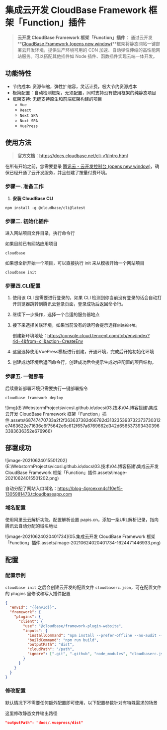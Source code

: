# 集成云开发 CloudBase Framework 框架「Function」插件

> **云开发 CloudBase Framework 框架「Function」插件**： 通过云开发 **[CloudBase Framework (opens new window)](https://github.com/Tencent/cloudbase-framework)**框架将静态网站一键部署云开发环境，提供生产环境可用的 CDN 加速、自动弹性伸缩的高性能网站服务。可以搭配其他插件如 Node 插件、函数插件实现云端一体开发。

## 功能特性

- 节约成本: 资源伸缩，弹性扩缩容，灵活计费，极大节约资源成本
- 极简配置：自动检测框架，无须配置，同时支持没有使用框架的纯静态项目
- 框架支持: 无缝支持原生和前端框架构建的项目
  - `Vue`
  - `React`
  - `Next SPA`
  - `Nuxt SPA`
  - `VuePress`

## 使用方法

> **官方文档**：https://docs.cloudbase.net/cli-v1/intro.html

在所有开始之前，您需要登录 [腾讯云 - 云开发控制台 (opens new window)](https://console.cloud.tencent.com/tcb/env/index?action=CreateEnv&from=cli)，确保已经开通了云开发服务，并且创建了按量付费环境。

### 步骤一. 准备工作

1. **安装 CloudBase CLI**

```shell
npm install -g @cloudbase/cli@latest
```

### 步骤二. 初始化插件

进入网站项目文件目录，执行命令行

如果目前已有网站应用项目

```shell
cloudbase
```

如果想全新开始一个项目，可以直接执行 init 来从模板开始一个网站项目

```shell
cloudbase init
```

### 步骤四.CLI配置

1. 使用该 CLI 是需要进行登录的，如果 CLI 检测到你当前没有登录的话会自动打开浏览器跳转到腾讯云登录页面，登录成功后返回命令行。

2. 继续下一步操作，选择一个合适的服务器地点

3. 接下来选择关联环境，如果当前没有的话可会提示选择`创建新环境`。

   创建新环境地址：https://console.cloud.tencent.com/tcb/env/index?rid=4&from=cli&action=CreateEnv

4. 这里选择使用VuePress模板进行创建，开通环境，完成后开始初始化环境

5. 创建成功环境后返回命令行，创建成功后会提示生成对应配置的项目结构。

### 步骤五. 一键部署

后续重新部署环境只需要执行一键部署指令

```shell
cloudbase framework deploy
```

![img](E:\WebstormProjects\vicxsl.github.io\docs\03.技术\04.博客搭建\集成云开发 CloudBase Framework 框架「Function」插件.assets\68747470733a2f2f363637382d66782d313235393732373730312e7463622e71636c6f75642e6c612f657a6769662d342d6565373934303963383636352e676966)

## 部署成功

![image-20210624015501202](E:\WebstormProjects\vicxsl.github.io\docs\03.技术\04.博客搭建\集成云开发 CloudBase Framework 框架「Function」插件.assets\image-20210624015501202.png)

自动分配了网站入口域名：https://blog-4groexxn4c110ef5-1305981473.tcloudbaseapp.com

### 域名配置

使用阿里云云解析功能，配置解析设置 papis.cn，添加一条URL解析记录，指向腾讯云自动分配的域名地址

![image-20210624020401734](05.集成云开发 CloudBase Framework 框架「Function」插件.assets/image-20210624020401734-1624471446933.png)

## 配置

### 配置示例

`cloudbase init` 之后会创建云开发的配置文件 `cloudbaserc.json`，可在配置文件的 plugins 里修改和写入插件配置

```json
{
  "envId": "{{envId}}",
  "framework": {
    "plugins": {
      "client": {
        "use": "@cloudbase/framework-plugin-website",
        "inputs": {
          "installCommand": "npm install --prefer-offline --no-audit --progress=false",
          "buildCommand": "npm run build",
          "outputPath": "dist",
          "cloudPath": "/path",
          "ignore": [".git", ".github", "node_modules", "cloudbaserc.js"]
        }
      }
    }
  }
}
```

### 修改配置

默认情况下不需要任何额外配置即可使用，以下配置参数针对有特殊需求的场景

这里修改静态文件输出路径

```json
"outputPath": "docs/.vuepress/dist"
```